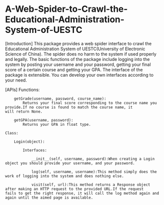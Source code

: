 # A-Web-Spider-to-Crawl-the-Educational-Administration-System-of-UESTC

[Introduction]
	This package provides a web spider interface to crawl the Educational Administration System of UESTC(University of Electronic Science of China). The spider does no harm to the system if used properly and legally. 
	The basic functions of the package include logging into the system by posting your username and your password, getting your final score of a certain course and getting your GPA. 
	The interface of the package is extensible. You can develop your own interfaces according to your need.

[APIs]
	Functions:
	
		getGrade(username, password, course_name):
			Returns your final score corresponding to the course name you provide.If no course is found to match the course name, it 			will return None.
		
		getGPA(username, password):
			Returns your GPA in float type.
	
	Class:
	
		Login(object):
		
			Interfaces:
			
				__init__(self, username, password):When creating a Login object you should provide your username, and your password.
			
				log(self, username, username):This method simply does the work of logging into the system and does nothing else.
				
				visit(self, url):This method returns a Response object after making an HTTP request to the provided URL.If the request 					fails to get the right response, it will call the log method again and again until the aimed page is available.
